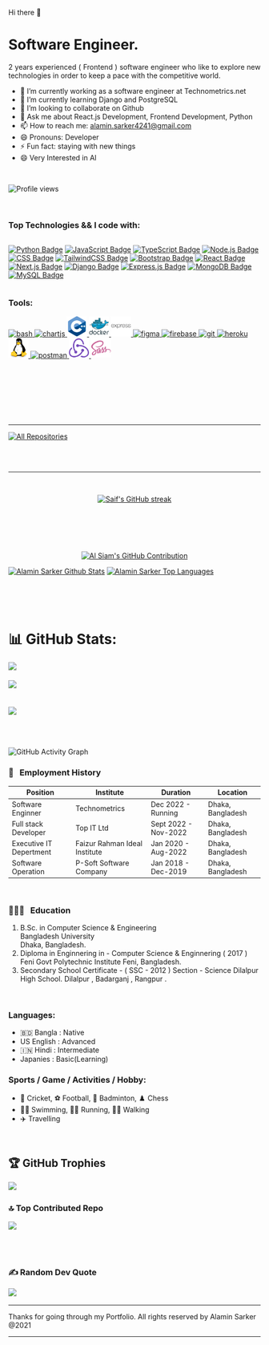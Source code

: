 
Hi there 👋 <br/> 
# Software Engineer.
<p align="justify"> 2 years experienced ( Frontend ) software engineer who like to explore new technologies in order to keep a pace with the competitive world.</p>

- 🔭 I’m currently working as a software engineer at Technometrics.net 
- 🌱 I’m currently learning Django and PostgreSQL
- 👯 I’m looking to collaborate on Github 
- 💬 Ask me about React.js Development, Frontend Development, Python  
- 📫 How to reach me: alamin.sarker4241@gmail.com 
- 😄 Pronouns: Developer 
- ⚡ Fun fact: staying with new things 
- 😄 Very Interested in AI


<br/>
<!-- profile view -->

![Profile views](https://komarev.com/ghpvc/?AlaminSarkerFRII=AlaminSarkerFRII&color=dc143c)

<!-- profile view End -->
<br/>
<!-- Top Technologies- -->
<h3 align="left">Top Technologies && I code with:</h3>

<div style="display:flex">
 
 [![Python Badge](https://img.shields.io/badge/-Python-3776AB?style=for-the-badge&labelColor=black&logo=python&logoColor=3776AB)](#)
[![JavaScript Badge](https://img.shields.io/badge/-JavaScript-F7DF1E?style=for-the-badge&labelColor=black&logo=javascript&logoColor=F7DF1E)](#)
[![TypeScript Badge](https://img.shields.io/badge/-TypeScript-3178C6?style=for-the-badge&labelColor=black&logo=typescript&logoColor=3178C6)](#)
[![Node.js Badge](https://img.shields.io/badge/-Node.js-339933?style=for-the-badge&labelColor=black&logo=node.js&logoColor=339933)](#)
[![CSS Badge](https://img.shields.io/badge/-CSS-1572B6?style=for-the-badge&labelColor=black&logo=css3&logoColor=1572B6)](#)
[![TailwindCSS Badge](https://img.shields.io/badge/-TailwindCSS-38B2AC?style=for-the-badge&labelColor=black&logo=tailwind-css&logoColor=38B2AC)](#)
[![Bootstrap Badge](https://img.shields.io/badge/-Bootstrap-7952B3?style=for-the-badge&labelColor=black&logo=bootstrap&logoColor=7952B3)](#)
[![React Badge](https://img.shields.io/badge/-React-61DAFB?style=for-the-badge&labelColor=black&logo=react&logoColor=61DAFB)](#)
[![Next.js Badge](https://img.shields.io/badge/-Next.js-000000?style=for-the-badge&labelColor=black&logo=next.js&logoColor=white)](#)
[![Django Badge](https://img.shields.io/badge/-Django-092E20?style=for-the-badge&labelColor=black&logo=django&logoColor=white)](#)
[![Express.js Badge](https://img.shields.io/badge/-Express.js-000000?style=for-the-badge&labelColor=black&logo=express&logoColor=white)](#)
[![MongoDB Badge](https://img.shields.io/badge/-MongoDB-47A248?style=for-the-badge&labelColor=black&logo=mongodb&logoColor=47A248)](#)
[![MySQL Badge](https://img.shields.io/badge/-MySQL-4479A1?style=for-the-badge&labelColor=black&logo=mysql&logoColor=4479A1)](#)
</div>

<!---##----------Tools---------->

<h3 align="left">Tools:</h3>
<p align="left">
 <a href="https://www.gnu.org/software/bash/" target="_blank" rel="noreferrer"> <img src="https://www.vectorlogo.zone/logos/gnu_bash/gnu_bash-icon.svg" alt="bash" width="40" height="40"/> </a> <a href="https://www.chartjs.org" target="_blank" rel="noreferrer"> <img src="https://www.chartjs.org/media/logo-title.svg" alt="chartjs" width="40" height="40"/> </a> <a href="https://www.w3schools.com/cpp/" target="_blank" rel="noreferrer"> <img src="https://raw.githubusercontent.com/devicons/devicon/master/icons/cplusplus/cplusplus-original.svg" alt="cplusplus" width="40" height="40"/> </a> <a href="https://www.docker.com/" target="_blank" rel="noreferrer"> <img src="https://raw.githubusercontent.com/devicons/devicon/master/icons/docker/docker-original-wordmark.svg" alt="docker" width="40" height="40"/> </a> <a href="https://expressjs.com" target="_blank" rel="noreferrer"> <img src="https://raw.githubusercontent.com/devicons/devicon/master/icons/express/express-original-wordmark.svg" alt="express" width="40" height="40"/> </a> <a href="https://www.figma.com/" target="_blank" rel="noreferrer"> <img src="https://www.vectorlogo.zone/logos/figma/figma-icon.svg" alt="figma" width="40" height="40"/> </a> <a href="https://firebase.google.com/" target="_blank" rel="noreferrer"> <img src="https://www.vectorlogo.zone/logos/firebase/firebase-icon.svg" alt="firebase" width="40" height="40"/> </a> <a href="https://git-scm.com/" target="_blank" rel="noreferrer"> <img src="https://www.vectorlogo.zone/logos/git-scm/git-scm-icon.svg" alt="git" width="40" height="40"/> </a> <a href="https://heroku.com" target="_blank" rel="noreferrer"> <img src="https://www.vectorlogo.zone/logos/heroku/heroku-icon.svg" alt="heroku" width="40" height="40"/> </a> <a href="https://www.linux.org/" target="_blank" rel="noreferrer"> <img src="https://raw.githubusercontent.com/devicons/devicon/master/icons/linux/linux-original.svg" alt="linux" width="40" height="40"/> </a> <a href="https://postman.com" target="_blank" rel="noreferrer"> <img src="https://www.vectorlogo.zone/logos/getpostman/getpostman-icon.svg" alt="postman" width="40" height="40"/> </a> <a href="https://redux.js.org" target="_blank" rel="noreferrer"> <img src="https://raw.githubusercontent.com/devicons/devicon/master/icons/redux/redux-original.svg" alt="redux" width="40" height="40"/> </a> <a href="https://sass-lang.com" target="_blank" rel="noreferrer"> <img src="https://raw.githubusercontent.com/devicons/devicon/master/icons/sass/sass-original.svg" alt="sass" width="40" height="40"/> </a> </p>

<br/>
<br/>
<br/>
<br/>
<br/>
<br/>
<hr>

<p align="left">
  <a href="https://github.com/AlaminSarkerFRII?tab=repositories" target="_blank"><img alt="All Repositories" title="All Repositories" src="https://img.shields.io/badge/-All%20Repos-2962FF?style=for-the-badge&logo=koding&logoColor=white"/></a>
</p>

<br/>
<br/>
<hr/>
<br/>

<p align="center">
  <a href="https://github.com/AlaminSarkerFRII">
    <img src="https://github-readme-streak-stats.herokuapp.com/?user=alsiam&theme=radical&border=7F3FBF&background=0D1117" alt="Saif's GitHub streak"/>
  </a>
</p>

<br/>
<br/>
<br/>
<br/>

<p align="center">
  <a href="https://github.com/AlaminSarkerFRII">
    <img src="https://github-profile-summary-cards.vercel.app/api/cards/profile-details?username=alsiam&theme=radical" alt="Al Siam's GitHub Contribution"/>
  </a>
</p>

<a> 
    <a href="https://github.com/AlaminSarkerFRII"><img alt="Alamin Sarker Github Stats" src="https://denvercoder1-github-readme-stats.vercel.app/api?username=AlaminSarkerFRII&show_icons=true&count_private=true&theme=react&border_color=7F3FBF&bg_color=0D1117&title_color=F85D7F&icon_color=F8D866" height="192px" width="49.5%"/></a>
  <a href="https://github.com/AlaminSarkerFRII"><img alt="Alamin Sarker Top Languages" src="https://denvercoder1-github-readme-stats.vercel.app/api/top-langs/?username=AlaminSarkerFRII&langs_count=8&layout=compact&theme=react&border_color=7F3FBF&bg_color=0D1117&title_color=F85D7F&icon_color=F8D866" height="192px" width="49.5%"/></a>
  <br/>
</a>

<br/>
<br/>
<br/>
<br/>

# 📊 GitHub Stats:

![](https://github-readme-stats.vercel.app/api?username=AlaminSarkerFRII&theme=dark&hide_border=false&include_all_commits=true&count_private=true)<br/><br />
![](https://github-readme-streak-stats.herokuapp.com/?user=AlaminSarkerFRII&theme=dark&hide_border=false)<br/><br /><br />
![](https://github-readme-stats.vercel.app/api/top-langs/?username=AlaminSarkerFRII&theme=dark&hide_border=false&include_all_commits=true&count_private=true&layout=compact)

<br />



<!----------------------------Not Working ------

<p><img align="left" src="https://github-readme-stats.vercel.app/api/top-langs?username=AlaminSarkerFRII&show_icons=true&locale=en&layout=compact" alt="AlaminSarkerFRII"&theme=dark/></p>
---------->

<br/>

![GitHub Activity Graph](https://github-readme-stats-beryl.vercel.app/api?username=AlaminSarkerFRII&show_icons=true&title_color=fff&icon_color=79ff97&text_color=9f9f9f&bg_color=151515)  


<!-- work experience section starts here  -->

### 💼 &nbsp; Employment History

| Position                | Institute                                   | Duration            | Location           |
| ----------------------- | ------------------------------------------- | ------------------- | ------------------ |
| Software Enginner       | Technometrics                               | Dec 2022 - Running  | Dhaka, Bangladesh  |
| Full stack Developer    | Top IT Ltd                                  | Sept 2022 - Nov-2022| Dhaka, Bangladesh  |
| Executive IT Depertment | Faizur Rahman Ideal Institute               | Jan 2020 - Aug-2022 | Dhaka, Bangladesh  |
| Software Operation      | P-Soft Software Company                     | Jan 2018 - Dec-2019 | Dhaka, Bangladesh  |


<br />
<!-- work experience section ends here  -->
<!-- education section starts here  -->

### 👨🏻‍🎓 &nbsp; Education

1. B.Sc. in Computer Science & Engineering  
   Bangladesh University  
   Dhaka, Bangladesh.
2. Diploma in Enginnering in - Computer Science & Enginnering ( 2017 )
   Feni Govt Polytechnic Institute
   Feni, Bangladesh.
3. Secondary School Certificate - ( SSC - 2012 )
   Section - Science 
   Dilalpur High School.
   Dilalpur , Badarganj , Rangpur . 

<br />

<!-- education section ends here  -->

<!-- my languages section starts here  -->

### Languages:

- 🇧🇩 Bangla : Native
- US󠁧󠁢󠁥󠁮󠁧󠁿 English : Advanced
- 🇮🇳 Hindi : Intermediate
- Japanies : Basic(Learning)
  <br />

<!-- my sports and game section starts here  -->

### Sports / Game / Activities / Hobby:

- 🏏 Cricket, ⚽ Football, 🏸 Badminton, ♟️ Chess
- 🏊‍♂️ Swimming, 🏃‍♂️ Running, 🚶‍♂️ Walking
- ✈️ Travelling

<br />
<!-- my sports and games section ends here  -->

<!-- my Salutation  -->


## 🏆 GitHub Trophies
![](https://github-profile-trophy.vercel.app/?username=AlaminSarkerFRII&theme=radical&no-frame=false&no-bg=true&margin-w=4)


### 🔝 Top Contributed Repo
![](https://github-contributor-stats.vercel.app/api?username=AlaminSarkerFRII&limit=5&theme=dark&combine_all_yearly_contributions=true)

<br/>
<br/>


### ✍️ Random Dev Quote
![](https://quotes-github-readme.vercel.app/api?type=horizontal&theme=radical)


---

Thanks for going through my Portfolio.
All rights reserved by Alamin Sarker @2021

---




